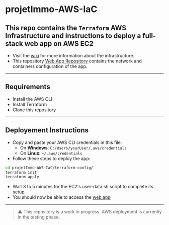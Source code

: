 # projetImmo-AWS-IaC

## This repo contains the `Terraform` AWS Infrastructure and instructions to deploy a full-stack web app on AWS EC2

- Visit the [wiki](https://github.com/ManasseTegGbegnohou/420-414-Epreuve-Finale-IaC/wiki) for more information about the infrastructure.
- This repository [Web App Repository](https://github.com/ManasseTegGbegnohou/projetImmo-AWS-services.git) contains the network and containers configuration of the app.

---

## Requirements
- Install the AWS CLI
- Install Terraform
- Clone this repository

---

## Deployement Instructions

- Copy and paste your AWS CLI credentials in this file:
  - On **Windows**: `C:/Users/yourUser/.aws/credentials`
  - On **Linux**: `~/.aws/credentials`
- Follow these steps to deploy the app:
```bash
cd projetImmo-AWS-IaC/terraform-config/
terraform init
terraform apply
```
- Wait 3 to 5 minutes for the EC2's user-data.sh script to complete its setup.
- You should now be able to access the [web app](https://projetImmo.manac.duckdns.org)

---

> ⚠️ This repository is a work in progress. AWS deployment is currently in the testing phase.
